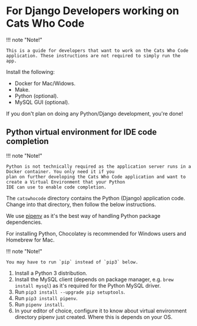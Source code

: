 # For Django Developers working on Cats Who Code

!!! note "Note!"

    This is a guide for developers that want to work on the Cats Who Code application. These instructions are not required to simply run the app.

Install the following:

- Docker for Mac/Widows.
- Make.
- Python (optional).
- MySQL GUI (optional).

If you don't plan on doing any Python/Django development, you're done!

## Python virtual environment for IDE code completion 

!!! note "Note!"

    Python is not technically required as the application server runs in a Docker container. You only need it if you
    plan on further developing the Cats Who Code application and want to create a Virtual Environment that your Python 
    IDE can use to enable code completion.

The `catswhocode` directory contains the Python (Django) application code. Change into that directory, then follow the 
below instructions.

We use [pipenv](https://docs.pipenv.org/) as it's the best way of handling Python package dependencies.

For installing Python, Chocolatey is recommended for Windows users and Homebrew for Mac.

!!! note "Note!"

    You may have to run `pip` instead of `pip3` below.

1. Install a Python 3 distribution.
1. Install the MySQL client (depends on package manager, e.g. `brew install mysql`) as it's required for the Python MySQL driver.
1. Run `pip3 install --upgrade pip setuptools`.
1. Run `pip3 install pipenv`.
1. Run `pipenv install`.
1. In your editor of choice,  configure it to know about virtual environment directory pipenv just created. Where this
is depends on your OS.
